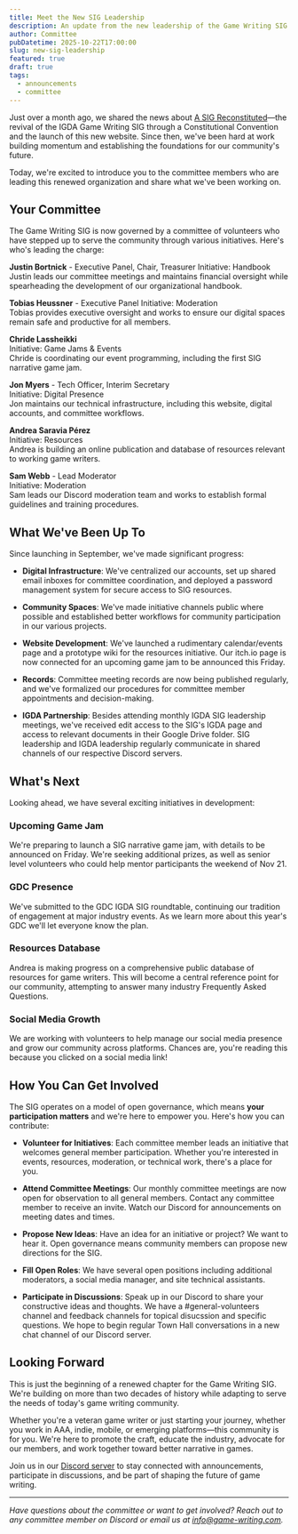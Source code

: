 ```yaml
---
title: Meet the New SIG Leadership
description: An update from the new leadership of the Game Writing SIG
author: Committee
pubDatetime: 2025-10-22T17:00:00
slug: new-sig-leadership
featured: true
draft: true
tags:
  - announcements
  - committee
---
```


Just over a month ago, we shared the news about [A SIG Reconstituted](https://www.game-writing.com/posts/a-sig-reconstituted/)—the revival of the IGDA Game Writing SIG through a Constitutional Convention and the launch of this new website. Since then, we've been hard at work building momentum and establishing the foundations for our community's future.

Today, we're excited to introduce you to the committee members who are leading this renewed organization and share what we've been working on.

## Your Committee

The Game Writing SIG is now governed by a committee of volunteers who have stepped up to serve the community through various initiatives. Here's who's leading the charge:

**Justin Bortnick** - Executive Panel, Chair, Treasurer
Initiative: Handbook
Justin leads our committee meetings and maintains financial oversight while spearheading the development of our organizational handbook.

**Tobias Heussner** - Executive Panel
Initiative: Moderation  
Tobias provides executive oversight and works to ensure our digital spaces remain safe and productive for all members.

**Chride Lassheikki**  
Initiative: Game Jams & Events  
Chride is coordinating our event programming, including the first SIG narrative game jam.

**Jon Myers** - Tech Officer, Interim Secretary  
Initiative: Digital Presence  
Jon maintains our technical infrastructure, including this website, digital accounts, and committee workflows.

**Andrea Saravia Pérez**  
Initiative: Resources  
Andrea is building an online publication and database of resources relevant to working game writers.

**Sam Webb** - Lead Moderator  
Initiative: Moderation  
Sam leads our Discord moderation team and works to establish formal guidelines and training procedures.

## What We've Been Up To

Since launching in September, we've made significant progress:

- **Digital Infrastructure**: We've centralized our accounts, set up shared email inboxes for committee coordination, and deployed a password management system for secure access to SIG resources.

- **Community Spaces**: We've made initiative channels public where possible and established better workflows for community participation in our various projects.

- **Website Development**: We've launched a rudimentary calendar/events page and a prototype wiki for the resources initiative. Our itch.io page is now connected for an upcoming game jam to be announced this Friday.

- **Records**: Committee meeting records are now being published regularly, and we've formalized our procedures for committee member appointments and decision-making.

- **IGDA Partnership**: Besides attending monthly IGDA SIG leadership meetings, we've received edit access to the SIG's IGDA page and access to relevant documents in their Google Drive folder. SIG leadership and IGDA leadership regularly communicate in shared channels of our respective Discord servers.

## What's Next

Looking ahead, we have several exciting initiatives in development:

### Upcoming Game Jam

We're preparing to launch a SIG narrative game jam, with details to be announced on Friday. We're seeking additional prizes, as well as senior level volunteers who could help mentor participants the weekend of Nov 21.

### GDC Presence

We've submitted to the GDC IGDA SIG roundtable, continuing our tradition of engagement at major industry events. As we learn more about this year's GDC we'll let everyone know the plan.

### Resources Database

Andrea is making progress on a comprehensive public database of resources for game writers. This will become a central reference point for our community, attempting to answer many industry Frequently Asked Questions.

### Social Media Growth

We are working with volunteers to help manage our social media presence and grow our community across platforms. Chances are, you're reading this because you clicked on a social media link!

## How You Can Get Involved

The SIG operates on a model of open governance, which means **your participation matters** and we're here to empower you. Here's how you can contribute:

- **Volunteer for Initiatives**: Each committee member leads an initiative that welcomes general member participation. Whether you're interested in events, resources, moderation, or technical work, there's a place for you.

- **Attend Committee Meetings**: Our monthly committee meetings are now open for observation to all general members. Contact any committee member to receive an invite. Watch our Discord for announcements on meeting dates and times.

- **Propose New Ideas**: Have an idea for an initiative or project? We want to hear it. Open governance means community members can propose new directions for the SIG.

- **Fill Open Roles**: We have several open positions including additional moderators, a social media manager, and site technical assistants.

- **Participate in Discussions**: Speak up in our Discord to share your constructive ideas and thoughts. We have a #general-volunteers channel and feedback channels for topical disucssion and specific questions. We hope to begin regular Town Hall conversations in a new chat channel of our Discord server.

## Looking Forward

This is just the beginning of a renewed chapter for the Game Writing SIG. We're building on more than two decades of history while adapting to serve the needs of today's game writing community.

Whether you're a veteran game writer or just starting your journey, whether you work in AAA, indie, mobile, or emerging platforms—this community is for you. We're here to promote the craft, educate the industry, advocate for our members, and work together toward better narrative in games.

Join us in our [Discord server](https://discord.gg/2uWGBsUgxT) to stay connected with announcements, participate in discussions, and be part of shaping the future of game writing.

---

*Have questions about the committee or want to get involved? Reach out to any committee member on Discord or email us at [info@game-writing.com](mailto:info@game-writing.com).*
